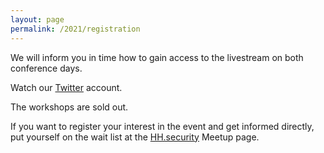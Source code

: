 ```yaml
---
layout: page
permalink: /2021/registration
---
```


We will inform you in time how to gain access to the livestream on both conference days.

Watch our [Twitter](https://twitter.com/elbsides/) account.

The workshops are sold out.

If you want to register your interest in the event and get informed directly, put yourself on the wait list at the [HH.security](https://www.meetup.com/hh-security/events/277212682/) Meetup page.
